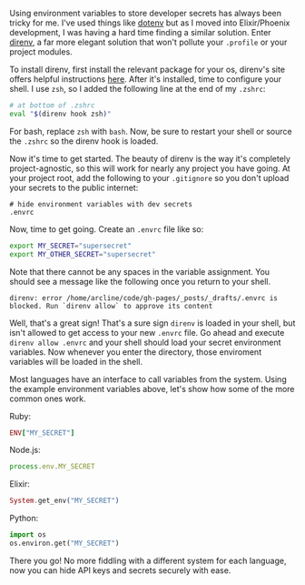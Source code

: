 Using environment variables to store developer secrets has always been tricky for me. I've used things like [dotenv](https://github.com/bkeepers/dotenv) but as I moved into Elixir/Phoenix development, I was having a hard time finding a similar solution. Enter [direnv](https://direnv.net/), a far more elegant solution that won't pollute your `.profile` or your project modules.

To install direnv, first install the relevant package for your os, direnv's site offers helpful instructions [here](https://direnv.net/docs/installation.html). After it's installed, time to configure your shell. I use `zsh`, so I added the following line at the end of my `.zshrc`:


```bash
# at bottom of .zshrc
eval "$(direnv hook zsh)"
```

For bash, replace `zsh` with `bash`. Now, be sure to restart your shell or source the `.zshrc` so the direnv hook is loaded.

Now it's time to get started. The beauty of direnv is the way it's completely project-agnostic, so this will work for nearly any project you have going. At your project root, add the following to your `.gitignore` so you don't upload your secrets to the public internet:

```
# hide environment variables with dev secrets
.envrc
```

Now, time to get going. Create an `.envrc` file like so:

```bash
export MY_SECRET="supersecret"
export MY_OTHER_SECRET="supersecret"
```

Note that there cannot be any spaces in the variable assignment. You should see a message like the following once you return to your shell.

```
direnv: error /home/arcline/code/gh-pages/_posts/_drafts/.envrc is blocked. Run `direnv allow` to approve its content
```

Well, that's a great sign! That's a sure sign `direnv` is loaded in your shell, but isn't allowed to get access to your new `.envrc` file. Go ahead and execute `direnv allow .envrc` and your shell should load your secret environment variables. Now whenever you enter the directory, those enviroment variables will be loaded in the shell.

Most languages have an interface to call variables from the system. Using the example environment variables above, let's show how some of the more common ones work.

Ruby:
```ruby
ENV["MY_SECRET"]
```

Node.js:
```javascript
process.env.MY_SECRET
```

Elixir:
```elixir
System.get_env("MY_SECRET")
```

Python:
```python
import os
os.environ.get("MY_SECRET")
```

There you go! No more fiddling with a different system for each language, now you can hide API keys and secrets securely with ease.
